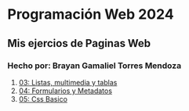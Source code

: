 # Programación Web 2024
## Mis ejercios de Paginas Web
### Hecho por: Brayan Gamaliel Torres Mendoza



1.  [03: Listas, multimedia y tablas](02_listas_multimedia_tablas/index.html)
2.  [04: Formularios y Metadatos](03_formularios_y_metadatos/index.html)
3.  [05: Css Basico](05_css_basico/index.html)





